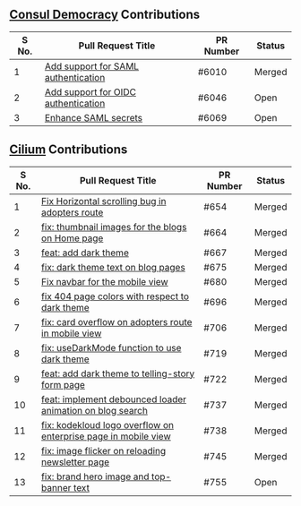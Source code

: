 ## [Consul Democracy](https://github.com/consuldemocracy/consuldemocracy) Contributions

| S No. | Pull Request Title | PR Number | Status |
|-------|--------------------|-----------|--------|
| 1     | [Add support for SAML authentication](https://github.com/consuldemocracy/consuldemocracy/pull/6010) | #6010 | Merged |
| 2     | [Add support for OIDC authentication](https://github.com/consuldemocracy/consuldemocracy/pull/6046) | #6046 | Open |
| 3     | [Enhance SAML secrets](https://github.com/consuldemocracy/consuldemocracy/pull/6069) | #6069 | Open |


## [Cilium](https://github.com/cilium/cilium.io) Contributions

| S No.  | Pull Request Title                                                       | PR Number | Status |
|----|---------------------------------------------------------------------------|-----------|--------|
| 1  | [Fix Horizontal scrolling bug in adopters route](https://github.com/cilium/cilium.io/pull/654) | #654      | Merged |
| 2  | [fix: thumbnail images for the blogs on Home page](https://github.com/cilium/cilium.io/pull/664) | #664      | Merged |
| 3  | [feat: add dark theme](https://github.com/cilium/cilium.io/pull/667) | #667      | Merged |
| 4  | [fix: dark theme text on blog pages](https://github.com/cilium/cilium.io/pull/675) | #675      | Merged |
| 5  | [Fix navbar for the mobile view](https://github.com/cilium/cilium.io/pull/680) | #680      | Merged |
| 6  | [fix 404 page colors with respect to dark theme](https://github.com/cilium/cilium.io/pull/696) | #696      | Merged |
| 7  | [fix: card overflow on adopters route in mobile view](https://github.com/cilium/cilium.io/pull/706) | #706      | Merged |
| 8  | [fix: useDarkMode function to use dark theme](https://github.com/cilium/cilium.io/pull/719) | #719      | Merged |
| 9  | [feat: add dark theme to telling-story form page](https://github.com/cilium/cilium.io/pull/722) | #722      | Merged |
| 10 | [feat: implement debounced loader animation on blog search](https://github.com/cilium/cilium.io/pull/737) | #737      | Merged   |
| 11 | [fix: kodekloud logo overflow on enterprise page in mobile view](https://github.com/cilium/cilium.io/pull/738) | #738     | Merged   |
| 12 | [fix: image flicker on reloading newsletter page](https://github.com/cilium/cilium.io/pull/745) | #745     | Merged   |
| 13 | [fix: brand hero image and top-banner text](https://github.com/cilium/cilium.io/pull/755) | #755     | Open   |
